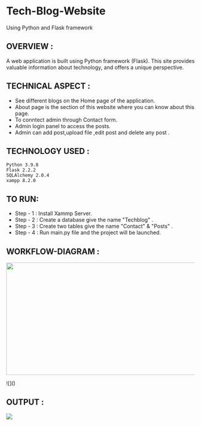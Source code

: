 # Tech-Blog-Website
Using Python and Flask framework

## OVERVIEW :
A web application is built using Python framework (Flask).
This site provides valuable  information about technology, and offers a unique perspective.

## TECHNICAL ASPECT :
- See different blogs on the Home page of the application.
- About page is the section of this website where you can know about this page.
- To conntect admin through Contact form. 
- Admin login panel to access the posts.
- Admin can add post,upload file ,edit post and delete any post . 

## TECHNOLOGY USED :
    Python 3.9.8
    Flask 2.2.2
    SQLAlchemy 2.0.4
    xampp 8.2.0
## TO RUN:
+   Step - 1 : Install Xammp Server.
+   Step - 2 : Create a database give the name "Techblog" .
+   Step - 3 : Create two tables give the name "Contact" & "Posts" .
+   Step - 4 : Run main.py file and the project will be launched.
## WORKFLOW-DIAGRAM :
<p align="left"><img src="https://user-images.githubusercontent.com/122221586/219603595-bb3c410d-f00e-472c-9a18-f29cafc56db9.jpg" width="520" height="300"></p>
![]()

## OUTPUT :
![](https://user-images.githubusercontent.com/122221586/219603698-0be9d6a5-136e-4f89-9724-769261e5e72b.jpg)


